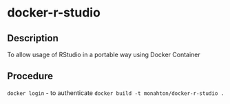 # docker-r-studio

## Description

To allow usage of RStudio in a portable way using Docker Container

## Procedure

`docker login` - to authenticate
`docker build -t monahton/docker-r-studio .`
